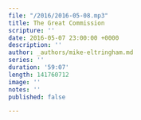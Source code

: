 ```yaml
---
file: "/2016/2016-05-08.mp3"
title: The Great Commission
scripture: ''
date: 2016-05-07 23:00:00 +0000
description: ''
author: _authors/mike-eltringham.md
series: ''
duration: '59:07'
length: 141760712
image: ''
notes: ''
published: false

---
```

